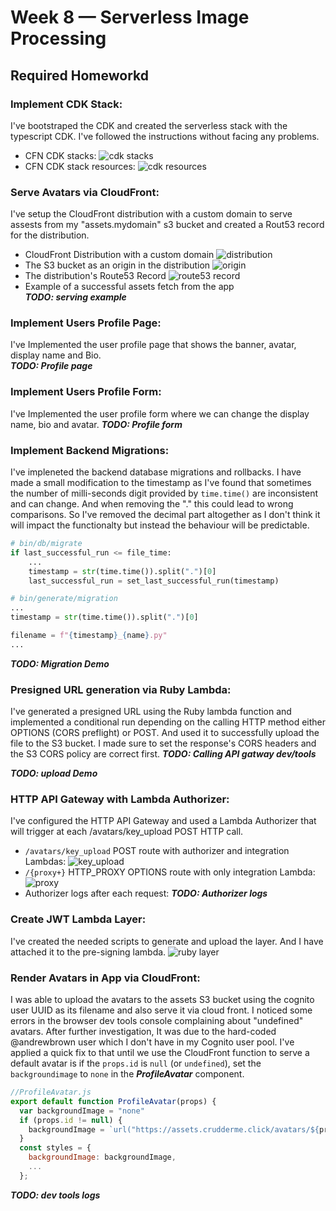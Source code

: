 # Week 8 — Serverless Image Processing
## Required Homeworkd
### Implement CDK Stack:
I've bootstraped the CDK and created the serverless stack with the typescript CDK. I've followed the instructions without facing any problems.
* CFN CDK stacks:
![cdk stacks](assests/week08/hwreq-0101-cdk-stacks.png)
* CFN CDK stack resources:
![cdk resources](assests/week08/hwreq-0102-cdk-resources.png)
### Serve Avatars via CloudFront:
I've setup the CloudFront distribution with a custom domain to serve assests from my "assets.mydomain" s3 bucket and created a Rout53 record for the distribution.
* CloudFront Distribution with a custom domain
![distribution](assests/week08/hwreq-0201-cloud-front-destribution.png)
* The S3 bucket as an origin in the distribution
![origin](assests/week08/hwreq-0202-cloud-front-s3-originpng.png)
* The distribution's Route53 Record
![route53 record](assests/week08/hwreq-0203-cloud-front-route53-record.png)
* Example of a successful assets fetch from the app  
***TODO: serving example***
### Implement Users Profile Page:
I've Implemented the user profile page that shows the banner, avatar, display name and Bio.  
***TODO: Profile page***
### Implement Users Profile Form:
I've Implemented the user profile form where we can change the display name, bio and avatar.
***TODO: Profile form***
### Implement Backend Migrations:
I've impleneted the backend database migrations and rollbacks. I have made a small modification to the timestamp as I've found that sometimes the number of milli-seconds digit provided by `time.time()` are inconsistent and can change. And when removing the "." this could lead to wrong comparisons. So I've removed the decimal part altogether as I don't think it will impact the functionalty but instead the behaviour will be predictable.
```python
# bin/db/migrate
if last_successful_run <= file_time:
    ...
    timestamp = str(time.time()).split(".")[0]
    last_successful_run = set_last_successful_run(timestamp)
```
```python
# bin/generate/migration
...
timestamp = str(time.time()).split(".")[0]

filename = f"{timestamp}_{name}.py"
...
```
***TODO: Migration Demo***
### Presigned URL generation via Ruby Lambda:
I've generated a presigned URL using the Ruby lambda function and implemented a conditional run depending on the calling HTTP method either OPTIONS (CORS preflight) or POST. And used it to successfully upload the file to the S3 bucket. I made sure to set the response's CORS headers and the S3 CORS policy are correct first.
***TODO: Calling API gatway dev/tools***  

***TODO: upload Demo***  
### HTTP API Gateway with Lambda Authorizer:
I've configured the HTTP API Gateway and used a Lambda Authorizer that will trigger at each /avatars/key_upload POST HTTP call.
* `/avatars/key_upload` POST route with authorizer and integration Lambdas:
![key_upload](assests/week08/hwreq-0701-apigateway-key_upload.png)
* `/{proxy+}` HTTP_PROXY OPTIONS route with only integration Lambda:
![proxy](assests/week08/hwreq-0702-apigateway-http-proxy.png)
* Authorizer logs after each request:
***TODO: Authorizer logs***  
### Create JWT Lambda Layer:
I've created the needed scripts to generate and upload the layer. And I have attached it to the pre-signing lambda.
![ruby layer](assests/week08/hwreq-0801-ruby-layer.png)
### Render Avatars in App via CloudFront:
I was able to upload the avatars to the assets S3 bucket using the cognito user UUID as its filename and also serve it via cloud front. I noticed some errors in the browser dev tools console complaining about "undefined" avatars. After further investigation, It was due to the hard-coded @andrewbrown user which I don't have in my Cognito user pool. I've applied a quick fix to that until we use the CloudFront function to serve a default avatar is if the `props.id` is `null` (or `undefined`), set the `backgroundimage` to `none` in the ***ProfileAvatar*** component.
```js
//ProfileAvatar.js
export default function ProfileAvatar(props) {
  var backgroundImage = "none"
  if (props.id != null) {
    backgroundImage = `url("https://assets.crudderme.click/avatars/${props.id}.jpg")`
  } 
  const styles = {
    backgroundImage: backgroundImage,
    ...
  };
```
***TODO: dev tools logs***  
